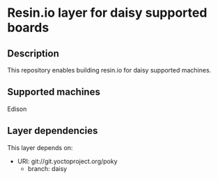# Resin.io layer for daisy supported boards

## Description
This repository enables building resin.io for daisy supported machines.

## Supported machines
Edison

## Layer dependencies

This layer depends on:

* URI: git://git.yoctoproject.org/poky
    * branch: daisy 
